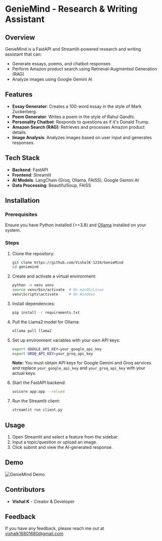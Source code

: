 # GenieMind - Research & Writing Assistant

## Overview
GenieMind is a FastAPI and Streamlit-powered research and writing assistant that can:
- Generate essays, poems, and chatbot responses
- Perform Amazon product search using Retrieval-Augmented Generation (RAG)
- Analyze images using Google Gemini AI

## Features
- **Essay Generator**: Creates a 100-word essay in the style of Mark Zuckerberg.
- **Poem Generator**: Writes a poem in the style of Rahul Gandhi.
- **Personality Chatbot**: Responds to questions as if it's Donald Trump.
- **Amazon Search (RAG)**: Retrieves and processes Amazon product details.
- **Image Analysis**: Analyzes images based on user input and generates responses.

## Tech Stack
- **Backend**: FastAPI
- **Frontend**: Streamlit
- **AI Models**: LangChain (Groq, Ollama, FAISS), Google Gemini AI
- **Data Processing**: BeautifulSoup, FAISS

## Installation
### Prerequisites
Ensure you have Python installed (>=3.8) and [Ollama](https://ollama.com/) installed on your system.

### Steps
1. Clone the repository:
   ```sh
   git clone https://github.com/VishalK-1234/GenieMind
   cd geniemind
   ```
2. Create and activate a virtual environment:
   ```sh
   python -m venv venv
   source venv/bin/activate  # On macOS/Linux
   venv\Scripts\activate     # On Windows
   ```
3. Install dependencies:
   ```sh
   pip install -r requirements.txt
   ```
4. Pull the Llama2 model for Ollama:
   ```sh
   ollama pull llama2
   ```
5. Set up environment variables with your own API keys:
   ```sh
   export GOOGLE_API_KEY=your_google_api_key
   export GROQ_API_KEY=your_groq_api_key
   ```
   **Note:** You must obtain API keys for Google Gemini and Groq services and replace `your_google_api_key` and `your_groq_api_key` with your actual keys.

6. Start the FastAPI backend:
   ```sh
   uvicorn app:app --reload
   ```
7. Run the Streamlit client:
   ```sh
   streamlit run client.py
   ```

## Usage
1. Open Streamlit and select a feature from the sidebar.
2. Input a topic/question or upload an image.
3. Click submit and view the AI-generated response.

## Demo

![GenieMind Demo](demo.gif)

## Contributors
- **Vishal K** - Creator & Developer

## Feedback

If you have any feedback, please reach me out at vishalk16801680@gmail.com
